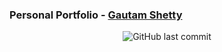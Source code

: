 ### Personal Portfolio - [Gautam Shetty](https://gautam-shetty.github.io/)


<p  align="center">

<img  alt="GitHub last commit"  src="https://img.shields.io/github/last-commit/gautam-shetty/gautam-shetty.github.io">

</p>

 
